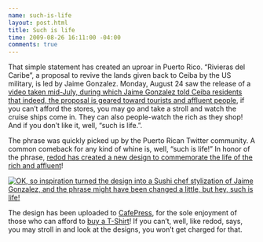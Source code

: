```yaml
---
name: such-is-life
layout: post.html
title: Such is life
time: 2009-08-26 16:11:00 -04:00
comments: true
---
```

That simple statement has created an uproar in Puerto Rico. “Rivieras del Caribe”, a proposal to revive the lands given back to Ceiba by the US military, is led by Jaime Gonzalez. Monday, August 24 saw the release of a [video taken mid-July, during which Jaime Gonzalez told Ceiba residents that indeed, the proposal is geared toward tourists and affluent people](http://www.youtube.com/watch?v=sOK5dweZEaQ), if you can’t afford the stores, you may go and take a stroll and watch the cruise ships come in. They can also people-watch the rich as they shop! And if you don’t like it, well, “such is life.”.

The phrase was quickly picked up by the Puerto Rican Twitter community. A common comeback for any kind of whine is, well, “such is life!” In honor of the phrase, [redod has created a new design to commemorate the life of the rich and affluent](http://redod.com/?p=29)!

[![OK, so inspiration turned the design into a Sushi chef stylization of Jaime Gonzalez, and the phrase might have been changed a little, but hey, such is life!](3835484-3967237-thumbnail.jpg)](Sushi-Is-Life-copy.jpg)

The design has been uploaded to [CafePress](http://www.cafepress.com/redod), for the sole enjoyment of those who can afford to [buy a T-Shirt](http://www.cafepress.com/redod)! If you can’t, well, like redod, says, you may stroll in and look at the designs, you won’t get charged for that.
